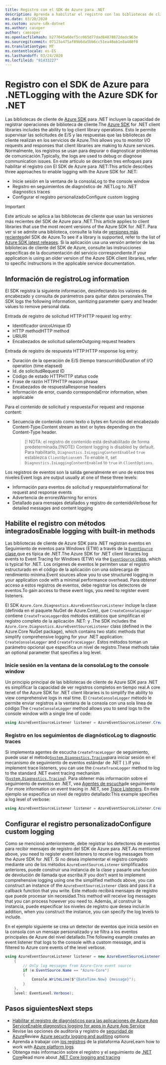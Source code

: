 ```yaml
---
title: Registro con el SDK de Azure para .NET
description: Aprenda a habilitar el registro con las bibliotecas de cliente de Azure SDK para .NET
ms.date: 03/20/2020
ms.custom: azure-sdk-dotnet
ms.author: casoper
author: camsoper
ms.openlocfilehash: b277045a60ef5cc065d77dad84878872dedc963e
ms.sourcegitcommit: 07123a475af89b6da5bb6cc51ea40ab1e8a488f0
ms.translationtype: MT
ms.contentlocale: es-ES
ms.lasthandoff: 03/24/2020
ms.locfileid: "81433227"
---
```

# <a name="logging-with-the-azure-sdk-for-net"></a><span data-ttu-id="b2644-103">Registro con el SDK de Azure para .NET</span><span class="sxs-lookup"><span data-stu-id="b2644-103">Logging with the Azure SDK for .NET</span></span>

<span data-ttu-id="b2644-104">Las bibliotecas de cliente de [Azure SDK](https://azure.microsoft.com/downloads/) para .NET incluyen la capacidad de registrar operaciones de biblioteca de cliente.</span><span class="sxs-lookup"><span data-stu-id="b2644-104">The [Azure SDK](https://azure.microsoft.com/downloads/) for .NET client libraries includes the ability to log client library operations.</span></span> <span data-ttu-id="b2644-105">Esto le permite supervisar las solicitudes de E/S y las respuestas que las bibliotecas de cliente realizan en los servicios de Azure.</span><span class="sxs-lookup"><span data-stu-id="b2644-105">This allows you to monitor I/O requests and responses that client libraries are making to Azure services.</span></span> <span data-ttu-id="b2644-106">Normalmente, los registros se usan para depurar o diagnosticar problemas de comunicación.</span><span class="sxs-lookup"><span data-stu-id="b2644-106">Typically, the logs are used to debug or diagnose communication issues.</span></span> <span data-ttu-id="b2644-107">En este artículo se describen tres enfoques para habilitar el registro con El SDK de Azure para .NET:</span><span class="sxs-lookup"><span data-stu-id="b2644-107">This article describes three approaches to enable logging with the Azure SDK for .NET:</span></span>

- <span data-ttu-id="b2644-108">Inicie sesión en la ventana de la consola</span><span class="sxs-lookup"><span data-stu-id="b2644-108">Log to the console window</span></span>
- <span data-ttu-id="b2644-109">Registro en seguimientos de diagnóstico de .NET</span><span class="sxs-lookup"><span data-stu-id="b2644-109">Log to .NET diagnostics traces</span></span>
- <span data-ttu-id="b2644-110">Configurar el registro personalizado</span><span class="sxs-lookup"><span data-stu-id="b2644-110">Configure custom logging</span></span>

> [!IMPORTANT]
> <span data-ttu-id="b2644-111">Este artículo se aplica a las bibliotecas de cliente que usan las versiones más recientes del SDK de Azure para .NET.</span><span class="sxs-lookup"><span data-stu-id="b2644-111">This article applies to client libraries that use the most recent versions of the Azure SDK for .NET.</span></span> <span data-ttu-id="b2644-112">Para ver si se admite una biblioteca, consulte la lista de [versiones más recientes](https://azure.github.io/azure-sdk/releases/latest/index.html)del SDK de Azure.</span><span class="sxs-lookup"><span data-stu-id="b2644-112">To see if a library is supported, refer to the list of [Azure SDK latest releases](https://azure.github.io/azure-sdk/releases/latest/index.html).</span></span> <span data-ttu-id="b2644-113">Si la aplicación usa una versión anterior de las bibliotecas de cliente del SDK de Azure, consulte las instrucciones específicas de la documentación del servicio correspondiente.</span><span class="sxs-lookup"><span data-stu-id="b2644-113">If your application is using an older version of the Azure SDK client libraries, refer to specific instructions in the applicable service documentation.</span></span>

## <a name="log-information"></a><span data-ttu-id="b2644-114">Información de registro</span><span class="sxs-lookup"><span data-stu-id="b2644-114">Log information</span></span>

<span data-ttu-id="b2644-115">El SDK registra la siguiente información, desinfectando los valores de encabezado y consulta de parámetros para quitar datos personales.</span><span class="sxs-lookup"><span data-stu-id="b2644-115">The SDK logs the following information, sanitizing parameter query and header values to remove personal data.</span></span>

<span data-ttu-id="b2644-116">Entrada de registro de solicitud HTTP:</span><span class="sxs-lookup"><span data-stu-id="b2644-116">HTTP request log entry:</span></span>

- <span data-ttu-id="b2644-117">Identificador único</span><span class="sxs-lookup"><span data-stu-id="b2644-117">Unique ID</span></span>
- <span data-ttu-id="b2644-118">HTTP method</span><span class="sxs-lookup"><span data-stu-id="b2644-118">HTTP method</span></span>
- <span data-ttu-id="b2644-119">URI</span><span class="sxs-lookup"><span data-stu-id="b2644-119">URI</span></span>
- <span data-ttu-id="b2644-120">Encabezados de solicitud saliente</span><span class="sxs-lookup"><span data-stu-id="b2644-120">Outgoing request headers</span></span>

<span data-ttu-id="b2644-121">Entrada de registro de respuesta HTTP:</span><span class="sxs-lookup"><span data-stu-id="b2644-121">HTTP response log entry:</span></span>

- <span data-ttu-id="b2644-122">Duración de la operación de E/S (tiempo transcurrido)</span><span class="sxs-lookup"><span data-stu-id="b2644-122">Duration of I/O operation (time elapsed)</span></span>
- <span data-ttu-id="b2644-123">Id. de solicitud</span><span class="sxs-lookup"><span data-stu-id="b2644-123">Request ID</span></span>
- <span data-ttu-id="b2644-124">Código de estado HTTP</span><span class="sxs-lookup"><span data-stu-id="b2644-124">HTTP status code</span></span>
- <span data-ttu-id="b2644-125">Frase de razón HTTP</span><span class="sxs-lookup"><span data-stu-id="b2644-125">HTTP reason phrase</span></span>
- <span data-ttu-id="b2644-126">Encabezados de respuesta</span><span class="sxs-lookup"><span data-stu-id="b2644-126">Response headers</span></span>
- <span data-ttu-id="b2644-127">Información de error, cuando corresponda</span><span class="sxs-lookup"><span data-stu-id="b2644-127">Error information, when applicable</span></span>

<span data-ttu-id="b2644-128">Para el contenido de solicitud y respuesta:</span><span class="sxs-lookup"><span data-stu-id="b2644-128">For request and response content:</span></span>

- <span data-ttu-id="b2644-129">Secuencia de contenido como texto o bytes en función del encabezado Content-Type.</span><span class="sxs-lookup"><span data-stu-id="b2644-129">Content stream as text or bytes depending on the Content-Type header.</span></span>
     > <span data-ttu-id="b2644-130">[! NOTA: el registro de contenido está deshabilitado de forma predeterminada.</span><span class="sxs-lookup"><span data-stu-id="b2644-130">[!NOTE} Content logging is disabled by default.</span></span> <span data-ttu-id="b2644-131">Para habilitarlo, `Diagnostics.IsLoggingContentEnabled` `true` establezca `ClientOptions`en .</span><span class="sxs-lookup"><span data-stu-id="b2644-131">To enable it, set `Diagnostics.IsLoggingContentEnabled` to `true` in `ClientOptions`.</span></span>

<span data-ttu-id="b2644-132">Los registros de eventos son la salida generalmente en uno de estos tres niveles:</span><span class="sxs-lookup"><span data-stu-id="b2644-132">Event logs are output usually at one of these three levels:</span></span>

- <span data-ttu-id="b2644-133">Información para eventos de solicitud y respuesta</span><span class="sxs-lookup"><span data-stu-id="b2644-133">Informational for request and response events</span></span>
- <span data-ttu-id="b2644-134">Advertencia de errores</span><span class="sxs-lookup"><span data-stu-id="b2644-134">Warning for errors</span></span>
- <span data-ttu-id="b2644-135">Detallado para mensajes detallados y registro de contenido</span><span class="sxs-lookup"><span data-stu-id="b2644-135">Verbose for detailed messages and content logging</span></span>

## <a name="enable-logging-with-built-in-methods"></a><span data-ttu-id="b2644-136">Habilite el registro con métodos integrados</span><span class="sxs-lookup"><span data-stu-id="b2644-136">Enable logging with built-in methods</span></span>

<span data-ttu-id="b2644-137">Las bibliotecas de cliente de Azure SDK para .NET registran eventos en Seguimiento de eventos para Windows (ETW) a través de la [ `EventSource` clase,](/dotnet/api/system.diagnostics.tracing.eventsource)que es típica de .NET.</span><span class="sxs-lookup"><span data-stu-id="b2644-137">The Azure SDK for .NET client libraries log events to Event Tracing for Windows (ETW) via the [`EventSource` class](/dotnet/api/system.diagnostics.tracing.eventsource), which is typical for .NET.</span></span> <span data-ttu-id="b2644-138">Los orígenes de eventos le permiten usar el registro estructurado en el código de la aplicación con una sobrecarga de rendimiento mínima.</span><span class="sxs-lookup"><span data-stu-id="b2644-138">Event sources allow you to use structured logging in your application code with a minimal performance overhead.</span></span> <span data-ttu-id="b2644-139">Para obtener acceso a estos registros de eventos, debe registrar los detectores de eventos.</span><span class="sxs-lookup"><span data-stu-id="b2644-139">To gain access to these event logs, you need to register event listeners.</span></span>

<span data-ttu-id="b2644-140">El SDK `Azure.Core.Diagnostics.AzureEventSourceListener` incluye la clase (definida en el paquete NuGet de Azure.Core), que `CreateConsoleLogger` contiene `CreateTraceLogger`dos métodos estáticos que simplifican el registro completo de la aplicación .NET: y .</span><span class="sxs-lookup"><span data-stu-id="b2644-140">The SDK includes the `Azure.Core.Diagnostics.AzureEventSourceListener` class (defined in the Azure.Core NuGet package), which contains two static methods that simplify comprehensive logging for your .NET application: `CreateConsoleLogger` and `CreateTraceLogger`.</span></span> <span data-ttu-id="b2644-141">Estos métodos toman un parámetro opcional que especifica un nivel de registro.</span><span class="sxs-lookup"><span data-stu-id="b2644-141">These methods take an optional parameter that specifies a log level.</span></span>

### <a name="log-to-the-console-window"></a><span data-ttu-id="b2644-142">Inicie sesión en la ventana de la consola</span><span class="sxs-lookup"><span data-stu-id="b2644-142">Log to the console window</span></span>

<span data-ttu-id="b2644-143">Un principio principal de las bibliotecas de cliente de Azure SDK para .NET es simplificar la capacidad de ver registros completos en tiempo real.</span><span class="sxs-lookup"><span data-stu-id="b2644-143">A core tenet of the Azure SDK for .NET client libraries is to simplify the ability to view comprehensive logs in real time.</span></span> <span data-ttu-id="b2644-144">El `CreateConsoleLogger` método le permite enviar registros a la ventana de la consola con una sola línea de código:</span><span class="sxs-lookup"><span data-stu-id="b2644-144">The `CreateConsoleLogger` method allows you to send logs to the console window with a single line of code:</span></span>

```csharp
using AzureEventSourceListener listener = AzureEventSourceListener.CreateConsoleLogger();
```

### <a name="log-to-diagnostic-traces"></a><span data-ttu-id="b2644-145">Registro en los seguimientos de diagnóstico</span><span class="sxs-lookup"><span data-stu-id="b2644-145">Log to diagnostic traces</span></span>

<span data-ttu-id="b2644-146">Si implementa agentes de escucha `CreateTraceLogger` de seguimiento, puede usar el método[`System.Diagnostics.Tracing`](https://docs.microsoft.com/dotnet/api/system.diagnostics.tracing)para iniciar sesión en el mecanismo de seguimiento de eventos estándar de .NET ( ).</span><span class="sxs-lookup"><span data-stu-id="b2644-146">If you implement trace listeners, you can use the `CreateTraceLogger` method to log to the standard .NET event tracing mechanism ([`System.Diagnostics.Tracing`](https://docs.microsoft.com/dotnet/api/system.diagnostics.tracing)).</span></span> <span data-ttu-id="b2644-147">Para obtener más información sobre el seguimiento de eventos en .NET, vea [Agentes de escucha](https://docs.microsoft.com/dotnet/framework/debug-trace-profile/trace-listeners)de seguimiento .</span><span class="sxs-lookup"><span data-stu-id="b2644-147">For more information on event tracing in .NET, see [Trace Listeners](https://docs.microsoft.com/dotnet/framework/debug-trace-profile/trace-listeners).</span></span> <span data-ttu-id="b2644-148">En este ejemplo se especifica un nivel de registro detallado:</span><span class="sxs-lookup"><span data-stu-id="b2644-148">This example specifies a log level of verbose:</span></span>

```csharp
using AzureEventSourceListener listener = AzureEventSourceListener.CreateTraceLogger(EventLevel.Verbose);
```

## <a name="configure-custom-logging"></a><span data-ttu-id="b2644-149">Configurar el registro personalizado</span><span class="sxs-lookup"><span data-stu-id="b2644-149">Configure custom logging</span></span>

<span data-ttu-id="b2644-150">Como se mencionó anteriormente, debe registrar los detectores de eventos para recibir mensajes de registro del SDK de Azure para .NET.</span><span class="sxs-lookup"><span data-stu-id="b2644-150">As mentioned above, you need to register event listeners to receive log messages from the Azure SDK for .NET.</span></span> <span data-ttu-id="b2644-151">Si no desea implementar el registro completo mediante uno de los métodos `AzureEventSourceListener` simplificados anteriores, puede construir una instancia de la clase y pasarle una función de devolución de llamada que escriba.</span><span class="sxs-lookup"><span data-stu-id="b2644-151">If you don’t want to implement comprehensive logging using one the simplified methods above, you can construct an instance of the `AzureEventSourceListener` class and pass it a callback function that you write.</span></span> <span data-ttu-id="b2644-152">Este método recibirá mensajes de registro que puede procesar sin necesidad.</span><span class="sxs-lookup"><span data-stu-id="b2644-152">This method will receive log messages that you can process however you need to.</span></span> <span data-ttu-id="b2644-153">Además, al construir la instancia, puede especificar los niveles de registro que desea incluir.</span><span class="sxs-lookup"><span data-stu-id="b2644-153">In addition, when you construct the instance, you can specify the log levels to include.</span></span>

<span data-ttu-id="b2644-154">En el ejemplo siguiente se crea un detector de eventos que inicia sesión en la consola con un mensaje personalizado y se filtra a los eventos principales de Azure del nivel detallado.</span><span class="sxs-lookup"><span data-stu-id="b2644-154">The following example creates an event listener that logs to the console with a custom message, and is filtered to Azure core events of the level verbose.</span></span>

```csharp
using AzureEventSourceListener listener = new AzureEventSourceListener((e, message) =>
    {
        // Only log messages from Azure-Core event source
        if (e.EventSource.Name == "Azure-Core")
        {
            Console.WriteLine($"{DateTime.Now} {message}");
        }
    },
    level: EventLevel.Verbose);
```

## <a name="next-steps"></a><span data-ttu-id="b2644-155">Pasos siguientes</span><span class="sxs-lookup"><span data-stu-id="b2644-155">Next steps</span></span>

- [<span data-ttu-id="b2644-156">Habilitar el registro de diagnósticos para las aplicaciones de Azure App Service</span><span class="sxs-lookup"><span data-stu-id="b2644-156">Enable diagnostics logging for apps in Azure App Service</span></span>](https://docs.microsoft.com/azure/app-service/troubleshoot-diagnostic-logs)
- <span data-ttu-id="b2644-157">Revise las opciones de auditoría y registro de [seguridad de Azure](https://docs.microsoft.com/azure/security/fundamentals/log-audit)</span><span class="sxs-lookup"><span data-stu-id="b2644-157">Review [Azure security logging and auditing](https://docs.microsoft.com/azure/security/fundamentals/log-audit) options</span></span>
- <span data-ttu-id="b2644-158">Aprenda a trabajar con [los registros](https://docs.microsoft.com/azure/azure-monitor/platform/platform-logs-overview) de la plataforma Azure</span><span class="sxs-lookup"><span data-stu-id="b2644-158">Learn how to work with [Azure platform logs](https://docs.microsoft.com/azure/azure-monitor/platform/platform-logs-overview)</span></span>
- <span data-ttu-id="b2644-159">Obtenga más información sobre el registro y el seguimiento de [.NET Core](https://docs.microsoft.com/dotnet/core/diagnostics/logging-tracing)</span><span class="sxs-lookup"><span data-stu-id="b2644-159">Read more about [.NET Core logging and tracing](https://docs.microsoft.com/dotnet/core/diagnostics/logging-tracing)</span></span>
